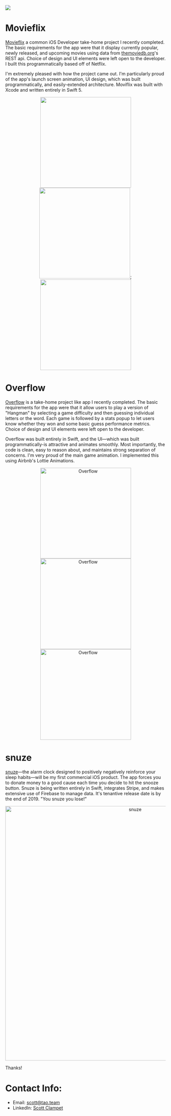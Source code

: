 <a href="images/ScottClampetResume.pdf" download><img src="https://img.shields.io/badge/Download-Resume-ff69b4.svg?style=for-the-badge&logo=codeigniter&logoColor=white"></a>

<!-- # Hello!
*Thanks for stopping by*. This repo serves as a kind of ever-changing portfolio of projects I'm currently excited about; please feel free to look around. -->
# Movieflix
[Movieflix](https://github.com/sclampet) a common iOS Developer take-home project I recently completed. The basic requirements for the app were that it display currently popular, newly released, and upcoming movies using data from [themoviedb.org](https://www.themoviedb.org/)'s REST api. Choice of design and UI elements were left open to the developer. I built this programmatically based off of Netflix.

I'm extremely pleased with how the project came out. I'm particularly proud of the app's launch screen animation, UI design, which was built programmatically, and easily-extended architecture. Moviflix was built with Xcode and written entirely in Swift 5.  
<p align="center">
<img src="images/movieflix/home.png" width="285"><img src="images/movieflix/details.png" width="285">;<img src="images/movieflix/search.png" width="285">
</p>


# Overflow
[Overflow](https://github.com/sclampet) is a take-home project like app I recently completed. The basic requirements for the app were that it allow users to play a version of "Hangman" by selecting a game difficulty and then guessing individual letters or the word. Each game is followed by a stats popup to let users know whether they won and some basic guess performance metrics. Choice of design and UI elements were left open to the developer.

Overflow was built entirely in Swift, and the UI—which was built programmatically-is attractive and animates smoothly. Most importantly, the code is clean, easy to reason about, and maintains strong separation of concerns. I'm very proud of the main game animation. I implemented this using Airbnb's Lottie Animations.
<p align="center">
<img src="images/overflow/game.png" width="285"  title="Overflow"><img src="images/overflow/guessing.png" width="285" title="Overflow"><img src="images/overflow/gameresult.png" width="285" title="Overflow">
</p>


# snuze
[snuze](https://github.com/sclampet)—the alarm clock designed to positively negatively reinforce your sleep habits—will be my first commercial iOS product. The app forces you to donate money to a good cause each time you decide to hit the snooze button. Snuze is being written entirely in Swift, integrates Stripe, and makes extensive use of Firebase to manage data. It's tenantive release date is by the end of 2019. "You snuze you lose!"
<p align="center">
<img src="images/snuze/snuze-mockups.png" width="800"  title="snuze">
</p>
Thanks!

# Contact Info:

- Email: scott@tao.team
- LinkedIn: [Scott Clampet](https://www.linkedin.com/in/sclampet/)
